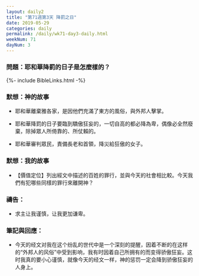 ```yaml
---
layout: daily2
title: "第71週第3天 降罰之日"
date: 2019-05-29
categories: daily
permalink: /daily/wk71-day3-daily.html
weekNum: 71
dayNum: 3
---
```


### 問題：耶和華降罰的日子是怎麼樣的？
 
{%- include BibleLinks.html -%}

### 默想：神的故事
+ 耶和華離棄雅各家，是因他們充滿了東方的風俗，與外邦人擊掌。

+ 耶和華降罰的日子要臨到驕傲狂妄的，一切自高的都必降為卑，偶像必全然廢棄，除掉眾人所倚靠的、所仗賴的。

+ 耶和華審判眾民，責備長老和首領，降災給狂傲的女子。

### 默想：我的故事
+ 【價值定位】列出經文中描述的百姓的罪行，並與今天的社會相比較。今天我們有犯哪些同樣的罪行來離開神？

### 禱告：

+ 求主让我谨慎，让我更加谦卑。

### 筆記與回應：

+ 今天的经文对我在这个纷乱的世代中是一个深刻的提醒，因着不断的在这样的“外邦人的风俗”中受到影响，我有时因着自己所拥有的而变得骄傲狂妄。这时我真的要小心谨慎，就像今天的经文一样，神的惩罚一定会降到骄傲狂妄的人身上。
